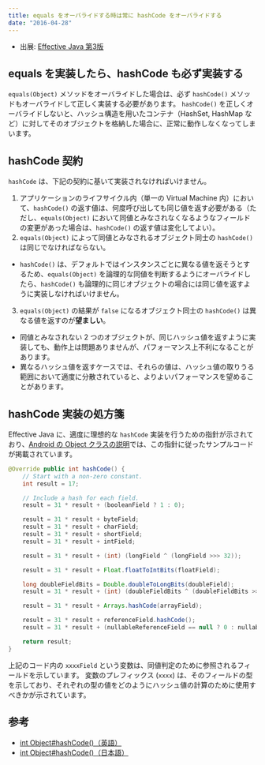 ```yaml
---
title: equals をオーバライドする時は常に hashCode をオーバライドする
date: "2016-04-28"
---
```


* 出展: <a target="_blank" href="https://amazon.co.jp/dp/4621303252?tag=maku04-22">Effective Java 第3版</a>

equals を実装したら、hashCode も必ず実装する
----

`equals(Object)` メソッドをオーバライドした場合は、必ず `hashCode()` メソッドもオーバライドして正しく実装する必要があります。
`hashCode()` を正しくオーバライドしないと、ハッシュ構造を用いたコンテナ（HashSet, HashMap など）に対してそのオブジェクトを格納した場合に、正常に動作しなくなってしまいます。


hashCode 契約
----

`hashCode` は、下記の契約に基いて実装されなければいけません。

1. アプリケーションのライフサイクル内（単一の Virtual Machine 内）において、`hashCode()` の返す値は、何度呼び出しても同じ値を返す必要がある（ただし、`equals(Object)` において同値とみなされなくなるようなフィールドの変更があった場合は、`hashCode()` の返す値は変化してよい）。
2. `equals(Object)` によって同値とみなされるオブジェクト同士の `hashCode()` は同じでなければならない。
  * `hashCode()` は、デフォルトではインスタンスごとに異なる値を返そうとするため、`equals(Object)` を論理的な同値を判断するようにオーバライドしたら、`hashCode()` も論理的に同じオブジェクトの場合には同じ値を返すように実装しなければいけません。
3. `equals(Object)` の結果が `false` になるオブジェクト同士の `hashCode()` は異なる値を返すのが**望ましい**。
  * 同値とみなされない 2 つのオブジェクトが、同じハッシュ値を返すように実装しても、動作上は問題ありませんが、パフォーマンス上不利になることがあります。
  * 異なるハッシュ値を返すケースでは、それらの値は、ハッシュ値の取りうる範囲において適度に分散されていると、よりよいパフォーマンスを望めることがあります。


hashCode 実装の処方箋
----

Effective Java に、適度に理想的な `hashCode` 実装を行うための指針が示されており、[Android の Object クラスの説明](http://developer.android.com/intl/ja/reference/java/lang/Object.html)では、この指針に従ったサンプルコードが掲載されています。

```java
@Override public int hashCode() {
    // Start with a non-zero constant.
    int result = 17;

    // Include a hash for each field.
    result = 31 * result + (booleanField ? 1 : 0);

    result = 31 * result + byteField;
    result = 31 * result + charField;
    result = 31 * result + shortField;
    result = 31 * result + intField;

    result = 31 * result + (int) (longField ^ (longField >>> 32));

    result = 31 * result + Float.floatToIntBits(floatField);

    long doubleFieldBits = Double.doubleToLongBits(doubleField);
    result = 31 * result + (int) (doubleFieldBits ^ (doubleFieldBits >>> 32));

    result = 31 * result + Arrays.hashCode(arrayField);

    result = 31 * result + referenceField.hashCode();
    result = 31 * result + (nullableReferenceField == null ? 0 : nullableReferenceField.hashCode());

    return result;
}
```

上記のコード内の `xxxxField` という変数は、同値判定のために参照されるフィールドを示しています。
変数のプレフィックス (`xxxx`) は、そのフィールドの型を示しており、それぞれの型の値をどのようにハッシュ値の計算のために使用すべきかが示されています。



参考
----

- [int Object#hashCode()（英語）](https://docs.oracle.com/javase/8/docs/api/java/lang/Object.html#hashCode--)
- [int Object#hashCode()（日本語）](https://docs.oracle.com/javase/jp/8/docs/api/java/lang/Object.html#hashCode--)


